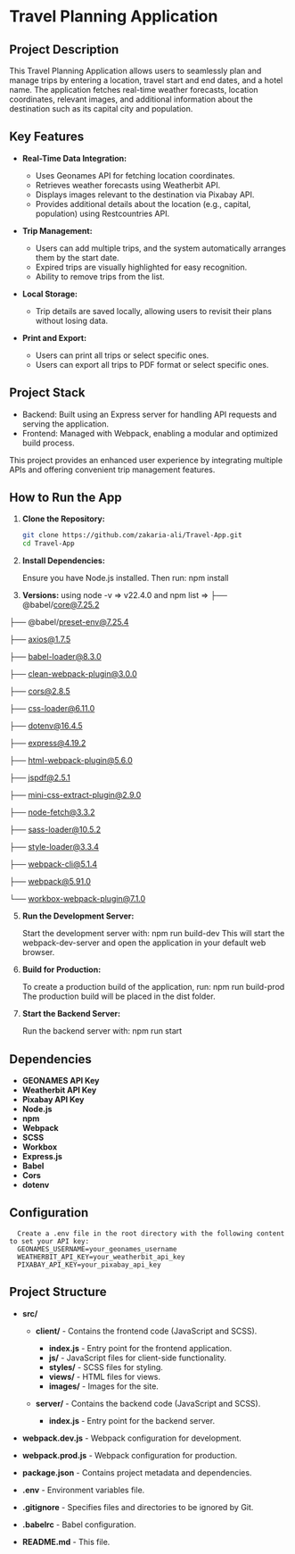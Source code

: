 # Travel Planning Application

## Project Description

This Travel Planning Application allows users to seamlessly plan and manage trips by entering a location, travel start and end dates, and a hotel name. The application fetches real-time weather forecasts, location coordinates, relevant images, and additional information about the destination such as its capital city and population.

## Key Features

- **Real-Time Data Integration:**

  - Uses Geonames API for fetching location coordinates.
  - Retrieves weather forecasts using Weatherbit API.
  - Displays images relevant to the destination via Pixabay API.
  - Provides additional details about the location (e.g., capital, population) using Restcountries API.

- **Trip Management:**
  - Users can add multiple trips, and the system automatically arranges them by the start date.
  - Expired trips are visually highlighted for easy recognition.
  - Ability to remove trips from the list.

- **Local Storage:**
  - Trip details are saved locally, allowing users to revisit their plans without losing data.

- **Print and Export:**
  - Users can print all trips or select specific ones.
  - Users can export all trips to PDF format or select specific ones.

## Project Stack
   - Backend: Built using an Express server for handling API requests and serving the application.
   - Frontend: Managed with Webpack, enabling a modular and optimized build process.

This project provides an enhanced user experience by integrating multiple APIs and offering convenient trip management features.

## How to Run the App

1. **Clone the Repository:**

   ```bash
   git clone https://github.com/zakaria-ali/Travel-App.git
   cd Travel-App

   ```

2. **Install Dependencies:**

   Ensure you have Node.js installed. Then run:
   npm install

3. **Versions:**
   using node -v => v22.4.0
   and npm list =>
   ├── @babel/core@7.25.2

├── @babel/preset-env@7.25.4

├── axios@1.7.5

├── babel-loader@8.3.0

├── clean-webpack-plugin@3.0.0

├── cors@2.8.5

├── css-loader@6.11.0

├── dotenv@16.4.5

├── express@4.19.2

├── html-webpack-plugin@5.6.0

├── jspdf@2.5.1

├── mini-css-extract-plugin@2.9.0

├── node-fetch@3.3.2

├── sass-loader@10.5.2

├── style-loader@3.3.4

├── webpack-cli@5.1.4

├── webpack@5.91.0

└── workbox-webpack-plugin@7.1.0

5. **Run the Development Server:**

   Start the development server with:
   npm run build-dev
   This will start the webpack-dev-server and open the application in your default web browser.

6. **Build for Production:**

   To create a production build of the application, run:
   npm run build-prod
   The production build will be placed in the dist folder.

7. **Start the Backend Server:**

   Run the backend server with:
   npm run start

## Dependencies

- **GEONAMES API Key**
- **Weatherbit API Key**
- **Pixabay API Key**
- **Node.js**
- **npm**
- **Webpack**
- **SCSS**
- **Workbox**
- **Express.js**
- **Babel**
- **Cors**
- **dotenv**

## Configuration

      Create a .env file in the root directory with the following content to set your API key:
      GEONAMES_USERNAME=your_geonames_username
      WEATHERBIT_API_KEY=your_weatherbit_api_key
      PIXABAY_API_KEY=your_pixabay_api_key

## Project Structure

- **src/**

  - **client/** - Contains the frontend code (JavaScript and SCSS).

    - **index.js** - Entry point for the frontend application.
    - **js/** - JavaScript files for client-side functionality.
    - **styles/** - SCSS files for styling.
    - **views/** - HTML files for views.
    - **images/** - Images for the site.


  - **server/** - Contains the backend code (JavaScript and SCSS).
    - **index.js** - Entry point for the backend server.

- **webpack.dev.js** - Webpack configuration for development.
- **webpack.prod.js** - Webpack configuration for production.
- **package.json** - Contains project metadata and dependencies.
- **.env** - Environment variables file.
- **.gitignore** - Specifies files and directories to be ignored by Git.
- **.babelrc** - Babel configuration.
- **README.md** - This file.
